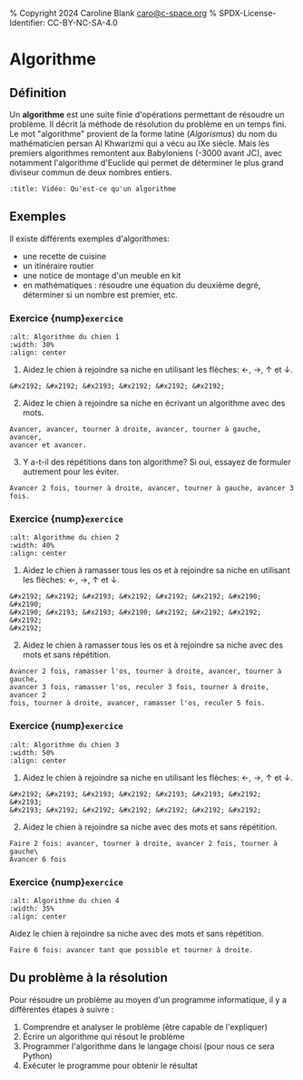 % Copyright 2024 Caroline Blank <caro@c-space.org>
% SPDX-License-Identifier: CC-BY-NC-SA-4.0

# Algorithme

## Définition

Un **algorithme** est une suite finie d'opérations permettant de résoudre un
problème. Il décrit la méthode de résolution du problème en un temps fini.
Le mot "algorithme" provient de la forme latine (*Algorismus*) du nom du
mathématicien persan Al Khwarizmi qui a vécu au IXe siècle. Mais les premiers
algorithmes remontent aux Babyloniens (-3000 avant JC), avec notamment
l'algorithme d'Euclide qui permet de déterminer le plus grand diviseur commun de
deux nombres entiers.

```{youtube} iQpsPVVppZM
:title: Vidéo: Qu'est-ce qu'un algorithme
```

## Exemples

Il existe différents exemples d'algorithmes:
- une recette de cuisine
- un itinéraire routier
- une notice de montage d'un meuble en kit
- en mathématiques : résoudre une équation du deuxième degré, déterminer si
  un nombre est premier, etc.

### Exercice {nump}`exercice`

```{image} images/algo-chien-1.png
:alt: Algorithme du chien 1
:width: 30%
:align: center
```

1. Aidez le chien à rejoindre sa niche en utilisant les flèches: &#x2190;,
&#x2192;,  &#x2191; et &#x2193;.

  ```{solution}
  &#x2192; &#x2192; &#x2193; &#x2192; &#x2192; &#x2192;
  ```

2. Aidez le chien à rejoindre sa niche en écrivant un algorithme avec des mots.

  ```{solution}
  Avancer, avancer, tourner à droite, avancer, tourner à gauche, avancer,
  avancer et avancer.
  ```

3. Y a-t-il des répétitions dans ton algorithme? Si oui, essayez de formuler
autrement pour les éviter.

  ```{solution}
  Avancer 2 fois, tourner à droite, avancer, tourner à gauche, avancer 3 fois.
  ```

### Exercice {nump}`exercice`

```{image} images/algo-chien-2.png
:alt: Algorithme du chien 2
:width: 40%
:align: center
```

1. Aidez le chien à ramasser tous les os et à rejoindre sa niche en utilisant
les flèches: &#x2190;, &#x2192;,  &#x2191; et &#x2193;.

  ```{solution}
  &#x2192; &#x2192; &#x2193; &#x2192; &#x2192; &#x2192; &#x2190; &#x2190;
  &#x2190; &#x2193; &#x2193; &#x2190; &#x2192; &#x2192; &#x2192; &#x2192;
  &#x2192;
  ```


2. Aidez le chien à ramasser tous les os et à rejoindre sa niche avec des mots
et sans répétition.

  ```{solution}
  Avancer 2 fois, ramasser l'os, tourner à droite, avancer, tourner à gauche,
  avancer 3 fois, ramasser l'os, reculer 3 fois, tourner à droite, avancer 2
  fois, tourner à droite, avancer, ramasser l'os, reculer 5 fois.
  ```

### Exercice {nump}`exercice`

```{image} images/algo-chien-3.png
:alt: Algorithme du chien 3
:width: 50%
:align: center
```

1. Aidez le chien à rejoindre sa niche en utilisant les flèches: &#x2190;,
&#x2192;,  &#x2191; et &#x2193;.

  ```{solution}
  &#x2192; &#x2193; &#x2193; &#x2192; &#x2193; &#x2193; &#x2192; &#x2193;
  &#x2193; &#x2192; &#x2192; &#x2192; &#x2192; &#x2192; &#x2192;
  ```


2. Aidez le chien à rejoindre sa niche avec des mots et sans répétition.

  ```{solution}
  Faire 2 fois: avancer, tourner à droite, avancer 2 fois, tourner à gauche\
  Avancer 6 fois
  ```

### Exercice {nump}`exercice`

```{image} images/algo-chien-4.png
:alt: Algorithme du chien 4
:width: 35%
:align: center
```

Aidez le chien à rejoindre sa niche avec des mots et sans répétition.

```{solution}
Faire 6 fois: avancer tant que possible et tourner à droite.
```

## Du problème à la résolution

Pour résoudre un problème au moyen d'un programme informatique, il y a
différentes étapes à suivre :

1. Comprendre et analyser le problème (être capable de l'expliquer)
2. Écrire un algorithme qui résout le problème
3. Programmer l'algorithme dans le langage choisi (pour nous ce sera Python)
4. Exécuter le programme pour obtenir le résultat
